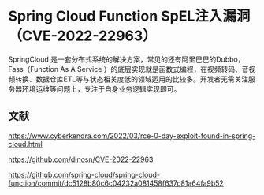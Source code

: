 # Spring Cloud Function SpEL注入漏洞（CVE-2022-22963）

SpringCloud 是一套分布式系统的解决方案，常见的还有阿里巴巴的Dubbo，Fass（Function As A Service  ）的底层实现就是函数式编程，在视频转码、音视频转换、数据仓库ETL等与状态相关度低的领域运用的比较多。开发者无需关注服务器环境运维等问题上，专注于自身业务逻辑实现即可。

## 文献

https://www.cyberkendra.com/2022/03/rce-0-day-exploit-found-in-spring-cloud.html

https://github.com/dinosn/CVE-2022-22963

https://github.com/spring-cloud/spring-cloud-function/commit/dc5128b80c6c04232a081458f637c81a64fa9b52